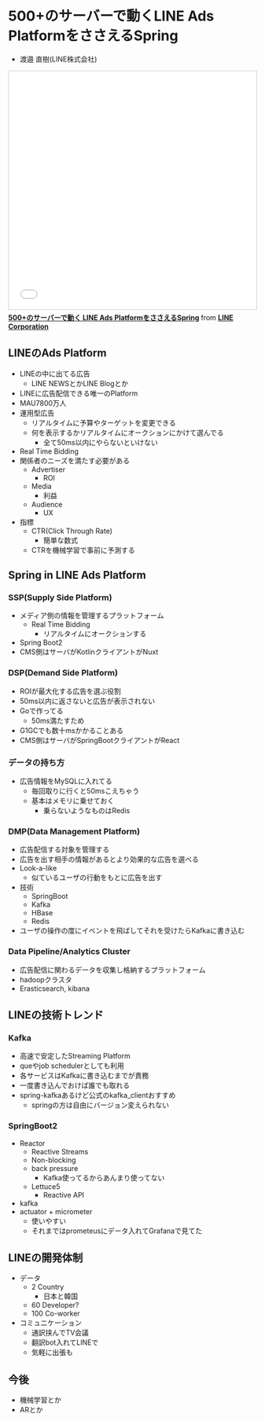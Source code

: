 # 500+のサーバーで動くLINE Ads PlatformをささえるSpring

- 渡邉 直樹(LINE株式会社)

<iframe src="//www.slideshare.net/slideshow/embed_code/key/6QRY7mi2NiD4XE" width="595" height="485" frameborder="0" marginwidth="0" marginheight="0" scrolling="no" style="border:1px solid #CCC; border-width:1px; margin-bottom:5px; max-width: 100%;" allowfullscreen> </iframe> <div style="margin-bottom:5px"> <strong> <a href="//www.slideshare.net/linecorp/500-line-ads-platformspring" title="500+のサーバーで動く LINE Ads PlatformをささえるSpring" target="_blank">500+のサーバーで動く LINE Ads PlatformをささえるSpring</a> </strong> from <strong><a href="https://www.slideshare.net/linecorp" target="_blank">LINE Corporation</a></strong> </div>

## LINEのAds Platform

- LINEの中に出てる広告
    - LINE NEWSとかLINE Blogとか
- LINEに広告配信できる唯一のPlatform
- MAU7800万人
- 運用型広告
    - リアルタイムに予算やターゲットを変更できる
    - 何を表示するかリアルタイムにオークションにかけて選んでる
        - 全て50ms以内にやらないといけない
- Real Time Bidding
- 関係者のニーズを満たす必要がある
    - Advertiser
        - ROI
    - Media
        - 利益
    - Audience
        - UX
- 指標
    - CTR(Click Through Rate)
        - 簡単な数式
    - CTRを機械学習で事前に予測する

## Spring in LINE Ads Platform

### SSP(Supply Side Platform)

- メディア側の情報を管理するプラットフォーム
    - Real Time Bidding
        - リアルタイムにオークションする
- Spring Boot2
- CMS側はサーバがKotlinクライアントがNuxt

### DSP(Demand Side Platform)

- ROIが最大化する広告を選ぶ役割
- 50ms以内に返さないと広告が表示されない
- Goで作ってる
    - 50ms満たすため
- G1GCでも数十msかかることある
- CMS側はサーバがSpringBootクライアントがReact

### データの持ち方

- 広告情報をMySQLに入れてる
    - 毎回取りに行くと50msこえちゃう
    - 基本はメモリに乗せておく
        - 乗らないようなものはRedis

### DMP(Data Management Platform)

- 広告配信する対象を管理する
- 広告を出す相手の情報があるとより効果的な広告を選べる
- Look-a-like
    - 似ているユーザの行動をもとに広告を出す
- 技術
    - SpringBoot
    - Kafka
    - HBase
    - Redis
- ユーザの操作の度にイベントを飛ばしてそれを受けたらKafkaに書き込む

### Data Pipeline/Analytics Cluster

- 広告配信に関わるデータを収集し格納するプラットフォーム
- hadoopクラスタ
- Erasticsearch, kibana

## LINEの技術トレンド

### Kafka

- 高速で安定したStreaming Platform
- queやjob schedulerとしても利用
- 各サービスはKafkaに書き込むまでが責務
- 一度書き込んでおけば誰でも取れる
- spring-kafkaあるけど公式のkafka_clientおすすめ
    - springの方は自由にバージョン変えられない

### SpringBoot2

- Reactor
    - Reactive Streams
    - Non-blocking
    - back pressure
        - Kafka使ってるからあんまり使ってない
    - Lettuce5
        - Reactive API
- kafka
- actuator + micrometer
    - 使いやすい
    - それまではprometeusにデータ入れてGrafanaで見てた

## LINEの開発体制

- データ
    - 2 Country
        - 日本と韓国
    - 60 Developer?
    - 100 Co-worker
- コミュニケーション
    - 通訳挟んでTV会議
    - 翻訳bot入れてLINEで
    - 気軽に出張も

## 今後

- 機械学習とか
- ARとか
